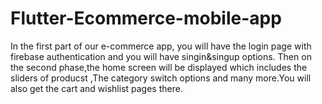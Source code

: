 # Flutter-Ecommerce-mobile-app
In the first part of our  e-commerce app, you will have the login page with firebase authentication and you will have singin&amp;singup options. Then on the second phase,the home screen will be displayed which includes the sliders of producst ,The category switch options and many more.You will also get the  cart and wishlist pages there.
